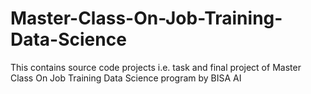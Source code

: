 # Master-Class-On-Job-Training-Data-Science
This contains source code projects i.e. task and final project of Master Class On Job Training Data Science program by BISA AI

